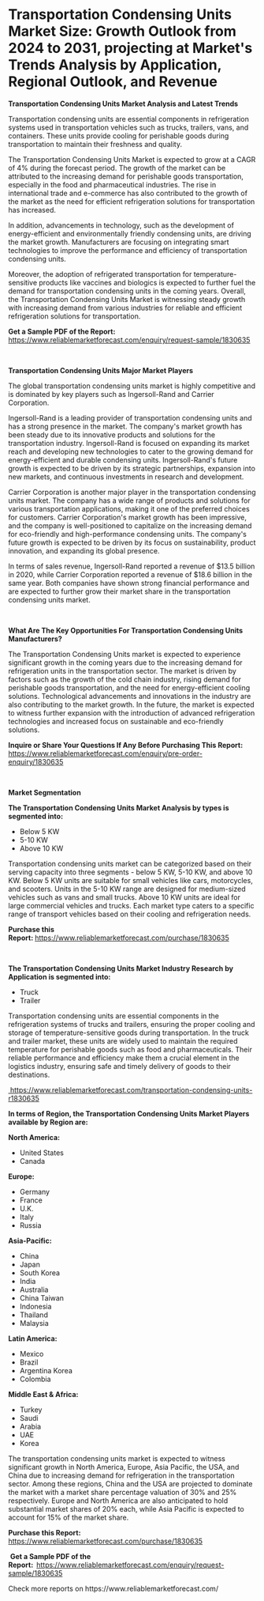 <p><h1>Transportation Condensing Units Market Size: Growth Outlook from 2024 to 2031, projecting at Market's Trends Analysis by Application, Regional Outlook, and Revenue</h1></p><p><strong>Transportation Condensing Units Market Analysis and Latest Trends</strong></p>
<p><p>Transportation condensing units are essential components in refrigeration systems used in transportation vehicles such as trucks, trailers, vans, and containers. These units provide cooling for perishable goods during transportation to maintain their freshness and quality.</p><p>The Transportation Condensing Units Market is expected to grow at a CAGR of 4% during the forecast period. The growth of the market can be attributed to the increasing demand for perishable goods transportation, especially in the food and pharmaceutical industries. The rise in international trade and e-commerce has also contributed to the growth of the market as the need for efficient refrigeration solutions for transportation has increased.</p><p>In addition, advancements in technology, such as the development of energy-efficient and environmentally friendly condensing units, are driving the market growth. Manufacturers are focusing on integrating smart technologies to improve the performance and efficiency of transportation condensing units.</p><p>Moreover, the adoption of refrigerated transportation for temperature-sensitive products like vaccines and biologics is expected to further fuel the demand for transportation condensing units in the coming years. Overall, the Transportation Condensing Units Market is witnessing steady growth with increasing demand from various industries for reliable and efficient refrigeration solutions for transportation.</p></p>
<p><strong>Get a Sample PDF of the Report:&nbsp;</strong> <a href="https://www.reliablemarketforecast.com/enquiry/request-sample/1830635">https://www.reliablemarketforecast.com/enquiry/request-sample/1830635</a></p>
<p>&nbsp;</p>
<p><strong>Transportation Condensing Units Major Market Players</strong></p>
<p><p>The global transportation condensing units market is highly competitive and is dominated by key players such as Ingersoll-Rand and Carrier Corporation. </p><p>Ingersoll-Rand is a leading provider of transportation condensing units and has a strong presence in the market. The company's market growth has been steady due to its innovative products and solutions for the transportation industry. Ingersoll-Rand is focused on expanding its market reach and developing new technologies to cater to the growing demand for energy-efficient and durable condensing units. Ingersoll-Rand's future growth is expected to be driven by its strategic partnerships, expansion into new markets, and continuous investments in research and development.</p><p>Carrier Corporation is another major player in the transportation condensing units market. The company has a wide range of products and solutions for various transportation applications, making it one of the preferred choices for customers. Carrier Corporation's market growth has been impressive, and the company is well-positioned to capitalize on the increasing demand for eco-friendly and high-performance condensing units. The company's future growth is expected to be driven by its focus on sustainability, product innovation, and expanding its global presence.</p><p>In terms of sales revenue, Ingersoll-Rand reported a revenue of $13.5 billion in 2020, while Carrier Corporation reported a revenue of $18.6 billion in the same year. Both companies have shown strong financial performance and are expected to further grow their market share in the transportation condensing units market.</p></p>
<p>&nbsp;</p>
<p><strong>What Are The Key Opportunities For Transportation Condensing Units Manufacturers?</strong></p>
<p><p>The Transportation Condensing Units market is expected to experience significant growth in the coming years due to the increasing demand for refrigeration units in the transportation sector. The market is driven by factors such as the growth of the cold chain industry, rising demand for perishable goods transportation, and the need for energy-efficient cooling solutions. Technological advancements and innovations in the industry are also contributing to the market growth. In the future, the market is expected to witness further expansion with the introduction of advanced refrigeration technologies and increased focus on sustainable and eco-friendly solutions.</p></p>
<p><strong>Inquire or Share Your Questions If Any Before Purchasing This Report:</strong> <a href="https://www.reliablemarketforecast.com/enquiry/pre-order-enquiry/1830635">https://www.reliablemarketforecast.com/enquiry/pre-order-enquiry/1830635</a></p>
<p>&nbsp;</p>
<p><strong>Market Segmentation</strong></p>
<p><strong>The Transportation Condensing Units Market Analysis by types is segmented into:</strong></p>
<p><ul><li>Below 5 KW</li><li>5-10 KW</li><li>Above 10 KW</li></ul></p>
<p><p>Transportation condensing units market can be categorized based on their serving capacity into three segments - below 5 KW, 5-10 KW, and above 10 KW. Below 5 KW units are suitable for small vehicles like cars, motorcycles, and scooters. Units in the 5-10 KW range are designed for medium-sized vehicles such as vans and small trucks. Above 10 KW units are ideal for large commercial vehicles and trucks. Each market type caters to a specific range of transport vehicles based on their cooling and refrigeration needs.</p></p>
<p><strong>Purchase this Report:&nbsp;</strong><a href="https://www.reliablemarketforecast.com/purchase/1830635">https://www.reliablemarketforecast.com/purchase/1830635</a></p>
<p>&nbsp;</p>
<p><strong>The Transportation Condensing Units Market Industry Research by Application is segmented into:</strong></p>
<p><ul><li>Truck</li><li>Trailer</li></ul></p>
<p><p>Transportation condensing units are essential components in the refrigeration systems of trucks and trailers, ensuring the proper cooling and storage of temperature-sensitive goods during transportation. In the truck and trailer market, these units are widely used to maintain the required temperature for perishable goods such as food and pharmaceuticals. Their reliable performance and efficiency make them a crucial element in the logistics industry, ensuring safe and timely delivery of goods to their destinations.</p></p>
<p><a href="https://www.reliablemarketforecast.com/transportation-condensing-units-r1830635">&nbsp;https://www.reliablemarketforecast.com/transportation-condensing-units-r1830635</a></p>
<p><strong>In terms of Region, the Transportation Condensing Units Market Players available by Region are:</strong></p>
<p>
    <p> <strong> North America: </strong>
        <ul>
            <li>United States</li>
            <li>Canada</li>
        </ul>
        </p> 
    <p> <strong> Europe: </strong>
        <ul>
            <li>Germany</li>
            <li>France</li>
            <li>U.K.</li>
            <li>Italy</li>
            <li>Russia</li>
        </ul>
        </p> 
    <p> <strong> Asia-Pacific: </strong>
        <ul>
            <li>China</li>
            <li>Japan</li>
            <li>South Korea</li>
            <li>India</li>
            <li>Australia</li>
            <li>China Taiwan</li>
            <li>Indonesia</li>
            <li>Thailand</li>
            <li>Malaysia</li>
        </ul>
        </p> 
    <p> <strong> Latin America: </strong>
        <ul>
            <li>Mexico</li>
            <li>Brazil</li>
            <li>Argentina Korea</li>
            <li>Colombia</li>
        </ul>
        </p> 
    <p> <strong> Middle East & Africa: </strong>
        <ul>
            <li>Turkey</li>
            <li>Saudi</li>
            <li>Arabia</li>
            <li>UAE</li>
            <li>Korea</li>
        </ul>
    </p>
    </p>
<p><p>The transportation condensing units market is expected to witness significant growth in North America, Europe, Asia Pacific, the USA, and China due to increasing demand for refrigeration in the transportation sector. Among these regions, China and the USA are projected to dominate the market with a market share percentage valuation of 30% and 25% respectively. Europe and North America are also anticipated to hold substantial market shares of 20% each, while Asia Pacific is expected to account for 15% of the market share.</p></p>
<p><strong>Purchase this Report: </strong><a href="https://www.reliablemarketforecast.com/purchase/1830635">https://www.reliablemarketforecast.com/purchase/1830635</a></p>
<p>&nbsp;<strong>Get a Sample PDF of the Report:&nbsp;&nbsp;</strong><a href="https://www.reliablemarketforecast.com/enquiry/request-sample/1830635">https://www.reliablemarketforecast.com/enquiry/request-sample/1830635</a></p>
<p><strong></strong></p>
<p>Check more reports on https://www.reliablemarketforecast.com/</p>